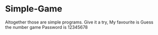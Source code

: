 # Simple-Game
Altogether those are simple programs. Give it a try, My favourite is Guess the number game
Password is 12345678

